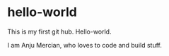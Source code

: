 # hello-world
This is my first git hub. Hello-world.


I am Anju Mercian, who loves to code and build stuff.
